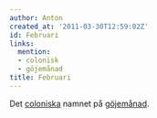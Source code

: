 ```yaml
---
author: Anton
created_at: '2011-03-30T12:59:02Z'
id: Februari
links:
  mention:
  - colonisk
  - göjemånad
title: Februari
---
```


Det [coloniska] namnet på [göjemånad].

  [coloniska]: colonisk
  [göjemånad]: göjemånad
